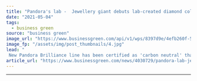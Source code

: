 ```yaml
---
title: "Pandora's lab -  Jewellery giant debuts lab-created diamond collection, vows to end use of mined diamonds"
date: "2021-05-04"
tags: 
  - business green
source: "business green"
image_url: "https://www.businessgreen.com/api/v1/wps/8397d9e/4efb260f-5d84-4637-8417-39da155aeed6/2/HIGH-RGB-SS21-PANDORA-BRILLIANCE-PRODUCT-YG-SILVER-10-RGB-185x114.jpg"
image_fp: "/assets/img/post_thumbnails/4.jpg"
lead: "
 New Pandora Brilliance line has been certified as 'carbon neutral' thanks to use of largely renewables-powered lab-created diamonds ..."
article_url: "https://www.businessgreen.com/news/4030729/pandora-lab-jewellery-giant-debuts-lab-created-diamond-collection-vows-end-mined-diamonds"
---
```


---
